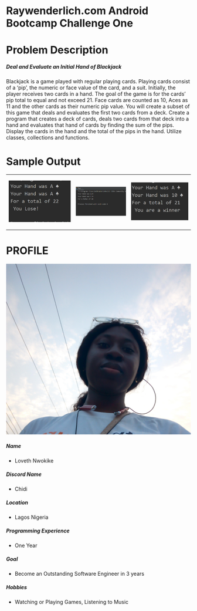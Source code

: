 # Raywenderlich.com Android Bootcamp Challenge One

# Problem Description

##### Deal and Evaluate an Initial Hand of Blackjack
Blackjack is a game played with regular playing cards. Playing cards consist of a ‘pip’, the numeric or face value of the card, and a suit.  Initially, the player receives two cards in a hand. The goal of the game is for the cards’ pip total to equal and not exceed 21. Face cards are counted as 10, Aces as 11 and the other cards as their numeric pip value. You will create a subset of this game that deals and evaluates the first two cards from a deck. Create a program that creates a deck of cards, deals two cards from that deck into a hand and evaluates that hand of cards by finding the sum of the pips. Display the cards in the hand and the total of the pips in the hand. Utilize classes, collections and functions. 


# Sample Output

<table>
<tr>
<td>
  
 ![Loose](https://github.com/kulloveth/BlackJackCardGame/blob/master/shots/loser.PNG)
 
 </td>
 <td>
  
 ![Random](https://github.com/kulloveth/BlackJackCardGame/blob/master/shots/rand.PNG)
    
 </td>
   <td>
  
  ![Winner](https://github.com/kulloveth/BlackJackCardGame/blob/master/shots/win.PNG)
  
  </td>
  </tr>
</table>


# PROFILE
![Loveth](https://github.com/kulloveth/BlackJackCardGame/blob/master/shots/bootcamp.jpg)

##### Name 
 * Loveth Nwokike
##### Discord Name
* Chidi
##### Location
* Lagos Nigeria
##### Programming Experience 
* One Year
##### Goal
* Become an Outstanding Software Engineer in 3 years
##### Hobbies
* Watching or Playing Games, Listening to Music
